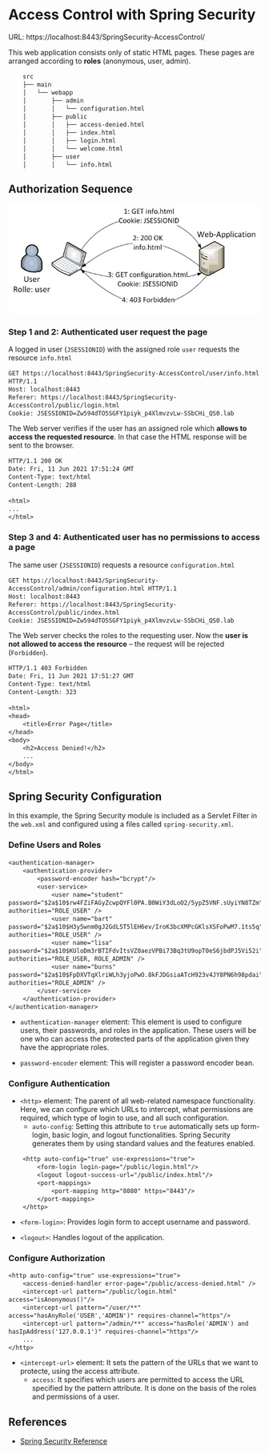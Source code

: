 # Access Control with Spring Security

URL: https://localhost:8443/SpringSecurity-AccessControl/

This web application consists only of static HTML pages. 
These pages are arranged according to **roles** (anonymous, user, admin).

```
    src
    ├── main
    │   └── webapp
    │       ├── admin
    │       │   └── configuration.html
    │       ├── public
    │       │   ├── access-denied.html
    │       │   ├── index.html
    │       │   ├── login.html
    │       │   └── welcome.html
    │       ├── user
    │       │   └── info.html
```

## Authorization Sequence

![Authorization Sequence](figures/Autorization-User.png)

### Step 1 and 2: Authenticated user request the page
A logged in user (`JSESSIONID`) with the assigned role `user` requests the
resource `info.html`

```
GET https://localhost:8443/SpringSecurity-AccessControl/user/info.html HTTP/1.1
Host: localhost:8443
Referer: https://localhost:8443/SpringSecurity-AccessControl/public/login.html
Cookie: JSESSIONID=Zw594dTO5SGFY1piyk_p4XlmvzvLw-SSbCHi_QS0.lab
```

The Web server verifies if the user has an assigned role which **allows to
access the requested resource**. In that case the HTML response will be sent
to the browser.

```
HTTP/1.1 200 OK
Date: Fri, 11 Jun 2021 17:51:24 GMT
Content-Type: text/html
Content-Length: 288

<html>
...
</html>
```

### Step 3 and 4: Authenticated user has no permissions to access a page 
The same user (`JSESSIONID`) requests a resource `configuration.html`

```
GET https://localhost:8443/SpringSecurity-AccessControl/admin/configuration.html HTTP/1.1
Host: localhost:8443
Referer: https://localhost:8443/SpringSecurity-AccessControl/public/index.html
Cookie: JSESSIONID=Zw594dTO5SGFY1piyk_p4XlmvzvLw-SSbCHi_QS0.lab
```

The Web server checks the roles to the requesting user. Now the **user is not
allowed to access the resource** – the request will be rejected (`Forbidden`).

```
HTTP/1.1 403 Forbidden
Date: Fri, 11 Jun 2021 17:51:27 GMT
Content-Type: text/html
Content-Length: 323

<html>
<head>
    <title>Error Page</title>
</head>
<body>
	<h2>Access Denied!</h2>  
    ...
</body>
</html>
```


## Spring Security Configuration 

In this example, the Spring Security module is included as a Servlet Filter in the `web.xml` and configured using a
files called `spring-security.xml`.

### Define Users and Roles
```
<authentication-manager>
    <authentication-provider>
        <password-encoder hash="bcrypt"/>
        <user-service>
            <user name="student" password="$2a$10$rw4FZiFAGyZcwpQYFl0PA.B0WiY3dLoO2/5ypZ5VNF.sUyiYN8TZm" authorities="ROLE_USER" />
            <user name="bart" password="$2a$10$H3y5wnm0gJ2GdL5T5lEH6ev/IroK3bcXMPcGKlsXSFoPwM7.1ts5q" authorities="ROLE_USER" />
            <user name="lisa" password="$2a$10$KUloDm3rBTIFdvItsVZ0aezVPBi73Bq3tU9opT0eS6jbdPJ5Vi52i" authorities="ROLE_USER, ROLE_ADMIN" />
            <user name="burns" password="$2a$10$FpDXVTqXlriWLh3yjoPwO.8kFJDGsiaATcH923v4JY8PN6h98pdai" authorities="ROLE_ADMIN" />
        </user-service>
    </authentication-provider>
</authentication-manager>
```

* `authentication-manager` element: This element is used to configure users, their passwords, and roles in the application. 
    These users will be one who can access the protected parts of the application given they have the appropriate roles. 

* `password-encoder` element: This will register a password encoder bean.  

### Configure Authentication
	
* `<http>` element: The parent of all web-related namespace functionality. 
    Here, we can configure which URLs to intercept, what permissions are required, 
    which type of login to use, and all such configuration.
    * `auto-config`: Setting this attribute to `true` automatically sets up form-login, basic login, and 
        logout functionalities. Spring Security generates them by using standard values and the features enabled.

```
    <http auto-config="true" use-expressions="true">
		<form-login login-page="/public/login.html"/>
		<logout logout-success-url="/public/index.html"/>
		<port-mappings>
      		<port-mapping http="8080" https="8443"/>
    	</port-mappings>    
    </http>
```

* `<form-login>`: Provides login form to accept username and password.

* `<logout>`: Handles logout of the application.


### Configure Authorization
```
<http auto-config="true" use-expressions="true">
    <access-denied-handler error-page="/public/access-denied.html" />
    <intercept-url pattern="/public/login.html" access="isAnonymous()"/>
    <intercept-url pattern="/user/**" access="hasAnyRole('USER','ADMIN')" requires-channel="https"/>
    <intercept-url pattern="/admin/**" access="hasRole('ADMIN') and hasIpAddress('127.0.0.1')" requires-channel="https"/>
    ...
</http>		
```

* `<intercept-url>` element: It sets the pattern of the URLs that we want to protecte, using the access attribute.	
	* `access`: It specifies which users are permitted to access the URL specified by the pattern attribute. 
	It is done on the basis of the roles and permissions of a user. 
	
	

## References

* [Spring Security Reference](https://docs.spring.io/spring-security/site/docs/current/reference/html5/)

